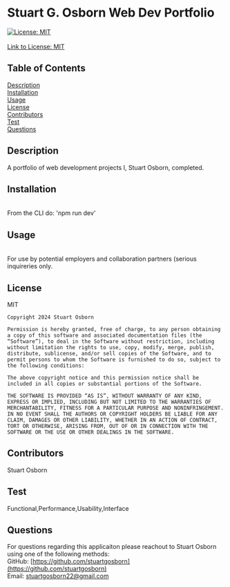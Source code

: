 
  # Stuart G. Osborn Web Dev Portfolio  
       
  [![License: MIT](https://img.shields.io/badge/License-MIT-yellow.svg)](https://opensource.org/licenses/MIT) <br>  
  [Link to License: MIT](https://opensource.org/licenses/MIT)

  ## Table of Contents
  [Description](#description)  
  [Installation](#installation)  
  [Usage](#usage)  
  [License](#license)  
  [Contributors](#contributors)  
  [Test](#test)  
  [Questions](#questions)  

  ## Description 
  <a name='description'></a> 
  A portfolio of web development projects I, Stuart Osborn, completed.  

  ## Installation
  <a name='installation'></a>   
  From the CLI do: 'npm run dev'  

  ## Usage
  <a name='usage'></a>   
  For use by potential employers and collaboration partners (serious inquireries only.  

  ## License  
  <a name='license'></a> 
  MIT  

  
    Copyright 2024 Stuart Osborn

    Permission is hereby granted, free of charge, to any person obtaining a copy of this software and associated documentation files (the “Software”), to deal in the Software without restriction, including without limitation the rights to use, copy, modify, merge, publish, distribute, sublicense, and/or sell copies of the Software, and to permit persons to whom the Software is furnished to do so, subject to the following conditions:

    The above copyright notice and this permission notice shall be included in all copies or substantial portions of the Software.

    THE SOFTWARE IS PROVIDED “AS IS”, WITHOUT WARRANTY OF ANY KIND, EXPRESS OR IMPLIED, INCLUDING BUT NOT LIMITED TO THE WARRANTIES OF MERCHANTABILITY, FITNESS FOR A PARTICULAR PURPOSE AND NONINFRINGEMENT. IN NO EVENT SHALL THE AUTHORS OR COPYRIGHT HOLDERS BE LIABLE FOR ANY CLAIM, DAMAGES OR OTHER LIABILITY, WHETHER IN AN ACTION OF CONTRACT, TORT OR OTHERWISE, ARISING FROM, OUT OF OR IN CONNECTION WITH THE SOFTWARE OR THE USE OR OTHER DEALINGS IN THE SOFTWARE.
      

  ## Contributors  
  <a name='contributors'></a> 
  Stuart Osborn  

  ## Test  
  <a name='test'></a> 
  Functional,Performance,Usability,Interface  

  ## Questions  
  <a name='questions'></a> 
  For questions regarding this applicaiton please reachout to Stuart Osborn using one of the following methods:  
  GitHub: [https://github.com/stuartgosborn](https://github.com/stuartgosborn)  
  Email: stuartgosborn22@gmail.com  

  